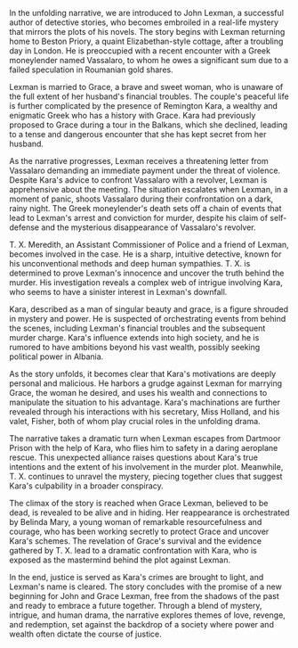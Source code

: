 In the unfolding narrative, we are introduced to John Lexman, a successful author of detective stories, who becomes embroiled in a real-life mystery that mirrors the plots of his novels. The story begins with Lexman returning home to Beston Priory, a quaint Elizabethan-style cottage, after a troubling day in London. He is preoccupied with a recent encounter with a Greek moneylender named Vassalaro, to whom he owes a significant sum due to a failed speculation in Roumanian gold shares.

Lexman is married to Grace, a brave and sweet woman, who is unaware of the full extent of her husband's financial troubles. The couple's peaceful life is further complicated by the presence of Remington Kara, a wealthy and enigmatic Greek who has a history with Grace. Kara had previously proposed to Grace during a tour in the Balkans, which she declined, leading to a tense and dangerous encounter that she has kept secret from her husband.

As the narrative progresses, Lexman receives a threatening letter from Vassalaro demanding an immediate payment under the threat of violence. Despite Kara's advice to confront Vassalaro with a revolver, Lexman is apprehensive about the meeting. The situation escalates when Lexman, in a moment of panic, shoots Vassalaro during their confrontation on a dark, rainy night. The Greek moneylender's death sets off a chain of events that lead to Lexman's arrest and conviction for murder, despite his claim of self-defense and the mysterious disappearance of Vassalaro's revolver.

T. X. Meredith, an Assistant Commissioner of Police and a friend of Lexman, becomes involved in the case. He is a sharp, intuitive detective, known for his unconventional methods and deep human sympathies. T. X. is determined to prove Lexman's innocence and uncover the truth behind the murder. His investigation reveals a complex web of intrigue involving Kara, who seems to have a sinister interest in Lexman's downfall.

Kara, described as a man of singular beauty and grace, is a figure shrouded in mystery and power. He is suspected of orchestrating events from behind the scenes, including Lexman's financial troubles and the subsequent murder charge. Kara's influence extends into high society, and he is rumored to have ambitions beyond his vast wealth, possibly seeking political power in Albania.

As the story unfolds, it becomes clear that Kara's motivations are deeply personal and malicious. He harbors a grudge against Lexman for marrying Grace, the woman he desired, and uses his wealth and connections to manipulate the situation to his advantage. Kara's machinations are further revealed through his interactions with his secretary, Miss Holland, and his valet, Fisher, both of whom play crucial roles in the unfolding drama.

The narrative takes a dramatic turn when Lexman escapes from Dartmoor Prison with the help of Kara, who flies him to safety in a daring aeroplane rescue. This unexpected alliance raises questions about Kara's true intentions and the extent of his involvement in the murder plot. Meanwhile, T. X. continues to unravel the mystery, piecing together clues that suggest Kara's culpability in a broader conspiracy.

The climax of the story is reached when Grace Lexman, believed to be dead, is revealed to be alive and in hiding. Her reappearance is orchestrated by Belinda Mary, a young woman of remarkable resourcefulness and courage, who has been working secretly to protect Grace and uncover Kara's schemes. The revelation of Grace's survival and the evidence gathered by T. X. lead to a dramatic confrontation with Kara, who is exposed as the mastermind behind the plot against Lexman.

In the end, justice is served as Kara's crimes are brought to light, and Lexman's name is cleared. The story concludes with the promise of a new beginning for John and Grace Lexman, free from the shadows of the past and ready to embrace a future together. Through a blend of mystery, intrigue, and human drama, the narrative explores themes of love, revenge, and redemption, set against the backdrop of a society where power and wealth often dictate the course of justice.